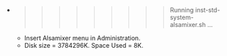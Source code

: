 * >>>>>>>>> Running inst-std-system-alsamixer.sh ...
  * Insert Alsamixer menu in Administration.
  * Disk size = 3784296K. Space Used = 8K.
